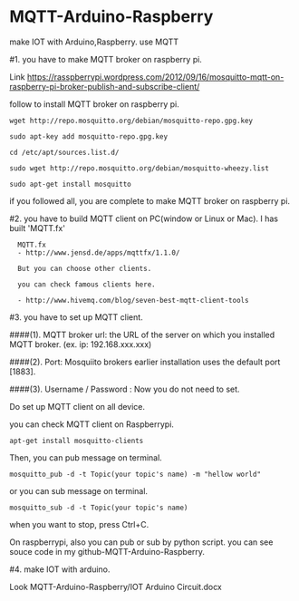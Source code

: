 # MQTT-Arduino-Raspberry
make IOT with Arduino,Raspberry. use MQTT

#1. you have to make MQTT broker on raspberry pi.

   Link https://rasspberrypi.wordpress.com/2012/09/16/mosquitto-mqtt-on-raspberry-pi-broker-publish-and-subscribe-client/

   follow to install MQTT broker on raspberry pi.

    wget http://repo.mosquitto.org/debian/mosquitto-repo.gpg.key
   
    sudo apt-key add mosquitto-repo.gpg.key
   
    cd /etc/apt/sources.list.d/
   
    sudo wget http://repo.mosquitto.org/debian/mosquitto-wheezy.list
   
    sudo apt-get install mosquitto

   if you followed all, you are complete to make MQTT broker on raspberry pi.


#2. you have to build MQTT client on PC(window or Linux or Mac). I has built 'MQTT.fx'
  
      MQTT.fx
      - http://www.jensd.de/apps/mqttfx/1.1.0/
  
      But you can choose other clients.

      you can check famous clients here.
  
      - http://www.hivemq.com/blog/seven-best-mqtt-client-tools
  
#3. you have to set up MQTT client.
  
####(1). MQTT broker url: the URL of the server on which you installed MQTT broker. (ex. ip: 192.168.xxx.xxx)

####(2). Port: Mosquiito brokers earlier installation uses the default port [1883].

####(3). Username / Password : Now you do not need to set.
      
   Do set up MQTT client on all device.
      
   you can check MQTT client on Raspberrypi.
     
    apt-get install mosquitto-clients 

   Then, you can pub message on terminal.
   
    mosquitto_pub -d -t Topic(your topic's name) -m "hellow world"
   
   or you can sub message on terminal.
   
    mosquitto_sub -d -t Topic(your topic's name)
   
   when you want to stop, press Ctrl+C.
   
   On raspberrypi, also you can pub or sub by python script. you can see souce code in my github-MQTT-Arduino-Raspberry.
   
#4. make IOT with arduino.
   
   Look MQTT-Arduino-Raspberry/IOT Arduino Circuit.docx
